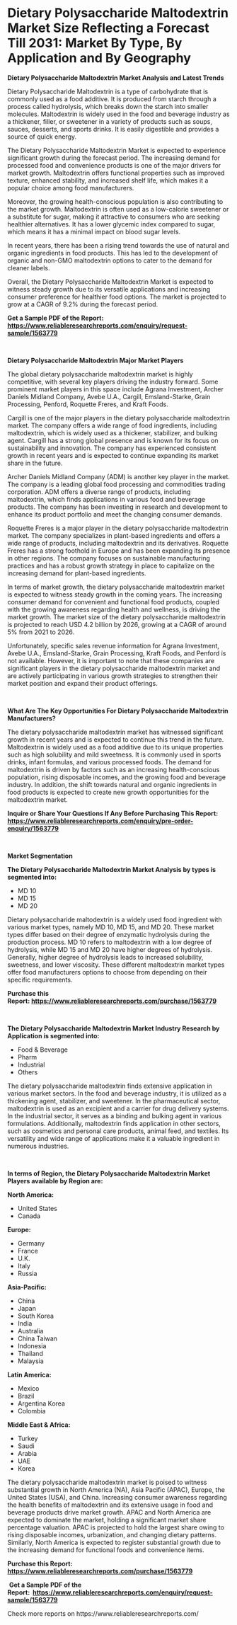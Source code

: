 <p><h1>Dietary Polysaccharide Maltodextrin Market Size Reflecting a Forecast Till 2031: Market By Type, By Application and By Geography</h1></p><p><strong>Dietary Polysaccharide Maltodextrin Market Analysis and Latest Trends</strong></p>
<p><p>Dietary Polysaccharide Maltodextrin is a type of carbohydrate that is commonly used as a food additive. It is produced from starch through a process called hydrolysis, which breaks down the starch into smaller molecules. Maltodextrin is widely used in the food and beverage industry as a thickener, filler, or sweetener in a variety of products such as soups, sauces, desserts, and sports drinks. It is easily digestible and provides a source of quick energy.</p><p>The Dietary Polysaccharide Maltodextrin Market is expected to experience significant growth during the forecast period. The increasing demand for processed food and convenience products is one of the major drivers for market growth. Maltodextrin offers functional properties such as improved texture, enhanced stability, and increased shelf life, which makes it a popular choice among food manufacturers.</p><p>Moreover, the growing health-conscious population is also contributing to the market growth. Maltodextrin is often used as a low-calorie sweetener or a substitute for sugar, making it attractive to consumers who are seeking healthier alternatives. It has a lower glycemic index compared to sugar, which means it has a minimal impact on blood sugar levels.</p><p>In recent years, there has been a rising trend towards the use of natural and organic ingredients in food products. This has led to the development of organic and non-GMO maltodextrin options to cater to the demand for cleaner labels.</p><p>Overall, the Dietary Polysaccharide Maltodextrin Market is expected to witness steady growth due to its versatile applications and increasing consumer preference for healthier food options. The market is projected to grow at a CAGR of 9.2% during the forecast period.</p></p>
<p><strong>Get a Sample PDF of the Report:&nbsp; <a href="https://www.reliableresearchreports.com/enquiry/request-sample/1563779">https://www.reliableresearchreports.com/enquiry/request-sample/1563779</a></strong></p>
<p>&nbsp;</p>
<p><strong>Dietary Polysaccharide Maltodextrin Major Market Players</strong></p>
<p><p>The global dietary polysaccharide maltodextrin market is highly competitive, with several key players driving the industry forward. Some prominent market players in this space include Agrana Investment, Archer Daniels Midland Company, Avebe U.A., Cargill, Emsland-Starke, Grain Processing, Penford, Roquette Freres, and Kraft Foods.</p><p>Cargill is one of the major players in the dietary polysaccharide maltodextrin market. The company offers a wide range of food ingredients, including maltodextrin, which is widely used as a thickener, stabilizer, and bulking agent. Cargill has a strong global presence and is known for its focus on sustainability and innovation. The company has experienced consistent growth in recent years and is expected to continue expanding its market share in the future.</p><p>Archer Daniels Midland Company (ADM) is another key player in the market. The company is a leading global food processing and commodities trading corporation. ADM offers a diverse range of products, including maltodextrin, which finds applications in various food and beverage products. The company has been investing in research and development to enhance its product portfolio and meet the changing consumer demands.</p><p>Roquette Freres is a major player in the dietary polysaccharide maltodextrin market. The company specializes in plant-based ingredients and offers a wide range of products, including maltodextrin and its derivatives. Roquette Freres has a strong foothold in Europe and has been expanding its presence in other regions. The company focuses on sustainable manufacturing practices and has a robust growth strategy in place to capitalize on the increasing demand for plant-based ingredients.</p><p>In terms of market growth, the dietary polysaccharide maltodextrin market is expected to witness steady growth in the coming years. The increasing consumer demand for convenient and functional food products, coupled with the growing awareness regarding health and wellness, is driving the market growth. The market size of the dietary polysaccharide maltodextrin is projected to reach USD 4.2 billion by 2026, growing at a CAGR of around 5% from 2021 to 2026.</p><p>Unfortunately, specific sales revenue information for Agrana Investment, Avebe U.A., Emsland-Starke, Grain Processing, Kraft Foods, and Penford is not available. However, it is important to note that these companies are significant players in the dietary polysaccharide maltodextrin market and are actively participating in various growth strategies to strengthen their market position and expand their product offerings.</p></p>
<p>&nbsp;</p>
<p><strong>What Are The Key Opportunities For Dietary Polysaccharide Maltodextrin Manufacturers?</strong></p>
<p><p>The dietary polysaccharide maltodextrin market has witnessed significant growth in recent years and is expected to continue this trend in the future. Maltodextrin is widely used as a food additive due to its unique properties such as high solubility and mild sweetness. It is commonly used in sports drinks, infant formulas, and various processed foods. The demand for maltodextrin is driven by factors such as an increasing health-conscious population, rising disposable incomes, and the growing food and beverage industry. In addition, the shift towards natural and organic ingredients in food products is expected to create new growth opportunities for the maltodextrin market.</p></p>
<p><strong>Inquire or Share Your Questions If Any Before Purchasing This Report: <a href="https://www.reliableresearchreports.com/enquiry/pre-order-enquiry/1563779">https://www.reliableresearchreports.com/enquiry/pre-order-enquiry/1563779</a></strong></p>
<p>&nbsp;</p>
<p><strong>Market Segmentation</strong></p>
<p><strong>The Dietary Polysaccharide Maltodextrin Market Analysis by types is segmented into:</strong></p>
<p><ul><li>MD 10</li><li>MD 15</li><li>MD 20</li></ul></p>
<p><p>Dietary polysaccharide maltodextrin is a widely used food ingredient with various market types, namely MD 10, MD 15, and MD 20. These market types differ based on their degree of enzymatic hydrolysis during the production process. MD 10 refers to maltodextrin with a low degree of hydrolysis, while MD 15 and MD 20 have higher degrees of hydrolysis. Generally, higher degree of hydrolysis leads to increased solubility, sweetness, and lower viscosity. These different maltodextrin market types offer food manufacturers options to choose from depending on their specific requirements.</p></p>
<p><strong>Purchase this Report:&nbsp;<a href="https://www.reliableresearchreports.com/purchase/1563779">https://www.reliableresearchreports.com/purchase/1563779</a></strong></p>
<p>&nbsp;</p>
<p><strong>The Dietary Polysaccharide Maltodextrin Market Industry Research by Application is segmented into:</strong></p>
<p><ul><li>Food & Beverage</li><li>Pharm</li><li>Industrial</li><li>Others</li></ul></p>
<p><p>The dietary polysaccharide maltodextrin finds extensive application in various market sectors. In the food and beverage industry, it is utilized as a thickening agent, stabilizer, and sweetener. In the pharmaceutical sector, maltodextrin is used as an excipient and a carrier for drug delivery systems. In the industrial sector, it serves as a binding and bulking agent in various formulations. Additionally, maltodextrin finds application in other sectors, such as cosmetics and personal care products, animal feed, and textiles. Its versatility and wide range of applications make it a valuable ingredient in numerous industries.</p></p>
<p>&nbsp;</p>
<p><strong>In terms of Region, the Dietary Polysaccharide Maltodextrin Market Players available by Region are:</strong></p>
<p>
    <p> <strong> North America: </strong>
        <ul>
            <li>United States</li>
            <li>Canada</li>
        </ul>
        </p> 
    <p> <strong> Europe: </strong>
        <ul>
            <li>Germany</li>
            <li>France</li>
            <li>U.K.</li>
            <li>Italy</li>
            <li>Russia</li>
        </ul>
        </p> 
    <p> <strong> Asia-Pacific: </strong>
        <ul>
            <li>China</li>
            <li>Japan</li>
            <li>South Korea</li>
            <li>India</li>
            <li>Australia</li>
            <li>China Taiwan</li>
            <li>Indonesia</li>
            <li>Thailand</li>
            <li>Malaysia</li>
        </ul>
        </p> 
    <p> <strong> Latin America: </strong>
        <ul>
            <li>Mexico</li>
            <li>Brazil</li>
            <li>Argentina Korea</li>
            <li>Colombia</li>
        </ul>
        </p> 
    <p> <strong> Middle East & Africa: </strong>
        <ul>
            <li>Turkey</li>
            <li>Saudi</li>
            <li>Arabia</li>
            <li>UAE</li>
            <li>Korea</li>
        </ul>
    </p>
    </p>
<p><p>The dietary polysaccharide maltodextrin market is poised to witness substantial growth in North America (NA), Asia Pacific (APAC), Europe, the United States (USA), and China. Increasing consumer awareness regarding the health benefits of maltodextrin and its extensive usage in food and beverage products drive market growth. APAC and North America are expected to dominate the market, holding a significant market share percentage valuation. APAC is projected to hold the largest share owing to rising disposable incomes, urbanization, and changing dietary patterns. Similarly, North America is expected to register substantial growth due to the increasing demand for functional foods and convenience items.</p></p>
<p><strong>Purchase this Report: <a href="https://www.reliableresearchreports.com/purchase/1563779">https://www.reliableresearchreports.com/purchase/1563779</a></strong></p>
<p>&nbsp;<strong>Get a Sample PDF of the Report:&nbsp;&nbsp;<a href="https://www.reliableresearchreports.com/enquiry/request-sample/1563779">https://www.reliableresearchreports.com/enquiry/request-sample/1563779</a></strong></p>
<p><strong></strong></p>
<p>Check more reports on https://www.reliableresearchreports.com/</p>